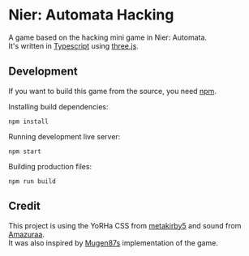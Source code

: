 # Nier: Automata Hacking

A game based on the hacking mini game in Nier: Automata.  
It's written in [Typescript](https://www.typescriptlang.org/) using [three.js](https://github.com/mrdoob/three.js).

## Development

If you want to build this game from the source, you need [npm](https://nodejs.org/en/).

Installing build dependencies:
```
npm install
```

Running development live server:
```
npm start
```

Building production files:
```
npm run build
```

## Credit

This project is using the YoRHa CSS from [metakirby5](https://github.com/metakirby5/yorha) and sound from [Amazuraa](https://github.com/Amazuraa/YoRHa-Hacking-Game).  
It was also inspired by [Mugen87s](https://github.com/Mugen87/nier) implementation of the game.
